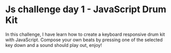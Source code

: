 # Js challenge day 1 - JavaScript Drum Kit
In this challenge, I have learn how to create a keyboard responsive drum kit with JavaScript.
Compose your own beats by pressing one of the selected key down and a sound should play out, enjoy!

